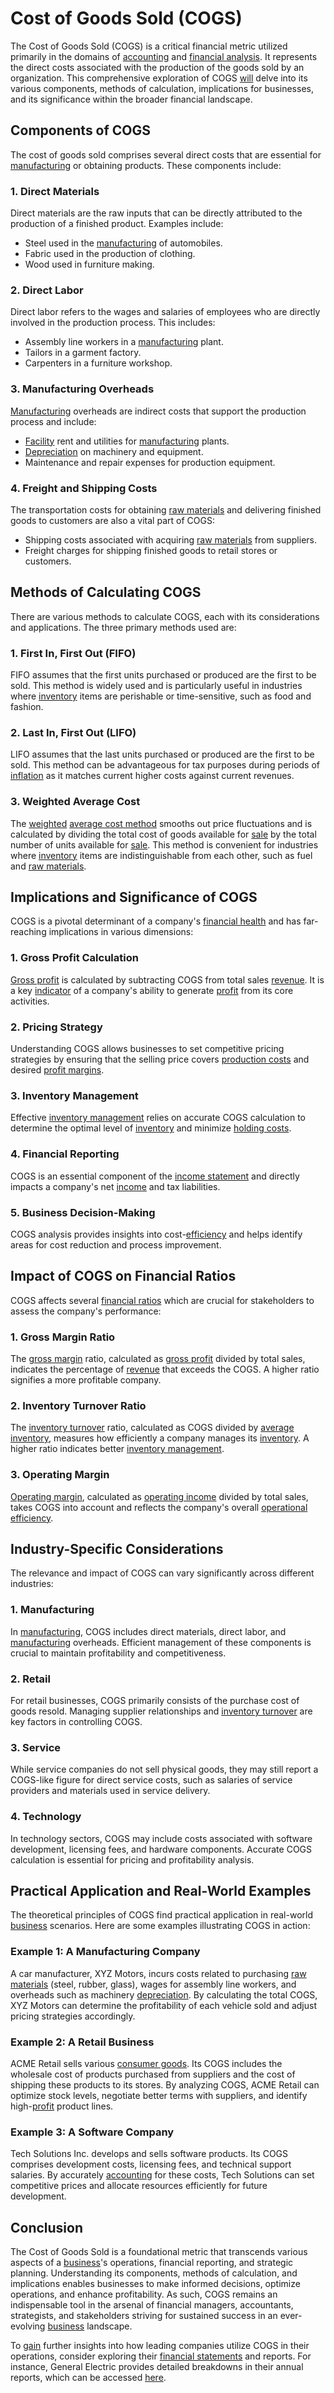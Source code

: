# Cost of Goods Sold (COGS)

The Cost of Goods Sold (COGS) is a critical financial metric utilized primarily in the domains of [accounting](../a/accounting.md) and [financial analysis](../f/financial_analysis.md). It represents the direct costs associated with the production of the goods sold by an organization. This comprehensive exploration of COGS [will](../w/will.md) delve into its various components, methods of calculation, implications for businesses, and its significance within the broader financial landscape. 

## Components of COGS

The cost of goods sold comprises several direct costs that are essential for [manufacturing](../m/manufacturing.md) or obtaining products. These components include:

### 1. Direct Materials

Direct materials are the raw inputs that can be directly attributed to the production of a finished product. Examples include:
- Steel used in the [manufacturing](../m/manufacturing.md) of automobiles.
- Fabric used in the production of clothing.
- Wood used in furniture making.

### 2. Direct Labor

Direct labor refers to the wages and salaries of employees who are directly involved in the production process. This includes:
- Assembly line workers in a [manufacturing](../m/manufacturing.md) plant.
- Tailors in a garment factory.
- Carpenters in a furniture workshop.

### 3. Manufacturing Overheads

[Manufacturing](../m/manufacturing.md) overheads are indirect costs that support the production process and include:
- [Facility](../f/facility.md) rent and utilities for [manufacturing](../m/manufacturing.md) plants.
- [Depreciation](../d/depreciation.md) on machinery and equipment.
- Maintenance and repair expenses for production equipment.

### 4. Freight and Shipping Costs

The transportation costs for obtaining [raw materials](../r/raw_materials.md) and delivering finished goods to customers are also a vital part of COGS:
- Shipping costs associated with acquiring [raw materials](../r/raw_materials.md) from suppliers.
- Freight charges for shipping finished goods to retail stores or customers.

## Methods of Calculating COGS

There are various methods to calculate COGS, each with its considerations and applications. The three primary methods used are:

### 1. First In, First Out (FIFO)

FIFO assumes that the first units purchased or produced are the first to be sold. This method is widely used and is particularly useful in industries where [inventory](../i/inventory.md) items are perishable or time-sensitive, such as food and fashion.

### 2. Last In, First Out (LIFO)

LIFO assumes that the last units purchased or produced are the first to be sold. This method can be advantageous for tax purposes during periods of [inflation](../i/inflation.md) as it matches current higher costs against current revenues.

### 3. Weighted Average Cost

The [weighted](../w/weighted.md) [average cost method](../a/average_cost_method.md) smooths out price fluctuations and is calculated by dividing the total cost of goods available for [sale](../s/sale.md) by the total number of units available for [sale](../s/sale.md). This method is convenient for industries where [inventory](../i/inventory.md) items are indistinguishable from each other, such as fuel and [raw materials](../r/raw_materials.md).

## Implications and Significance of COGS

COGS is a pivotal determinant of a company's [financial health](../f/financial_health.md) and has far-reaching implications in various dimensions:

### 1. Gross Profit Calculation

[Gross profit](../g/gross_profit.md) is calculated by subtracting COGS from total sales [revenue](../r/revenue.md). It is a key [indicator](../i/indicator.md) of a company's ability to generate [profit](../p/profit.md) from its core activities.

### 2. Pricing Strategy

Understanding COGS allows businesses to set competitive pricing strategies by ensuring that the selling price covers [production costs](../p/production_costs.md) and desired [profit margins](../p/profit_margins_in_trading.md).

### 3. Inventory Management

Effective [inventory management](../i/inventory_management.md) relies on accurate COGS calculation to determine the optimal level of [inventory](../i/inventory.md) and minimize [holding costs](../h/holding_costs.md).

### 4. Financial Reporting

COGS is an essential component of the [income statement](../i/income_statement.md) and directly impacts a company's net [income](../i/income.md) and tax liabilities.

### 5. Business Decision-Making

COGS analysis provides insights into cost-[efficiency](../e/efficiency.md) and helps identify areas for cost reduction and process improvement.

## Impact of COGS on Financial Ratios

COGS affects several [financial ratios](../f/financial_ratios.md) which are crucial for stakeholders to assess the company's performance:

### 1. Gross Margin Ratio

The [gross margin](../g/gross_margin.md) ratio, calculated as [gross profit](../g/gross_profit.md) divided by total sales, indicates the percentage of [revenue](../r/revenue.md) that exceeds the COGS. A higher ratio signifies a more profitable company.

### 2. Inventory Turnover Ratio

The [inventory turnover](../i/inventory_turnover.md) ratio, calculated as COGS divided by [average inventory](../a/average_inventory.md), measures how efficiently a company manages its [inventory](../i/inventory.md). A higher ratio indicates better [inventory management](../i/inventory_management.md).

### 3. Operating Margin

[Operating margin](../o/operating_margin.md), calculated as [operating income](../o/operating_income.md) divided by total sales, takes COGS into account and reflects the company's overall [operational efficiency](../o/operational_efficiency_in_trading.md).

## Industry-Specific Considerations

The relevance and impact of COGS can vary significantly across different industries:

### 1. Manufacturing

In [manufacturing](../m/manufacturing.md), COGS includes direct materials, direct labor, and [manufacturing](../m/manufacturing.md) overheads. Efficient management of these components is crucial to maintain profitability and competitiveness.

### 2. Retail

For retail businesses, COGS primarily consists of the purchase cost of goods resold. Managing supplier relationships and [inventory turnover](../i/inventory_turnover.md) are key factors in controlling COGS.

### 3. Service

While service companies do not sell physical goods, they may still report a COGS-like figure for direct service costs, such as salaries of service providers and materials used in service delivery.

### 4. Technology

In technology sectors, COGS may include costs associated with software development, licensing fees, and hardware components. Accurate COGS calculation is essential for pricing and profitability analysis.

## Practical Application and Real-World Examples

The theoretical principles of COGS find practical application in real-world [business](../b/business.md) scenarios. Here are some examples illustrating COGS in action:

### Example 1: A Manufacturing Company

A car manufacturer, XYZ Motors, incurs costs related to purchasing [raw materials](../r/raw_materials.md) (steel, rubber, glass), wages for assembly line workers, and overheads such as machinery [depreciation](../d/depreciation.md). By calculating the total COGS, XYZ Motors can determine the profitability of each vehicle sold and adjust pricing strategies accordingly.

### Example 2: A Retail Business

ACME Retail sells various [consumer goods](../c/consumer_goods.md). Its COGS includes the wholesale cost of products purchased from suppliers and the cost of shipping these products to its stores. By analyzing COGS, ACME Retail can optimize stock levels, negotiate better terms with suppliers, and identify high-[profit](../p/profit.md) product lines.

### Example 3: A Software Company

Tech Solutions Inc. develops and sells software products. Its COGS comprises development costs, licensing fees, and technical support salaries. By accurately [accounting](../a/accounting.md) for these costs, Tech Solutions can set competitive prices and allocate resources efficiently for future development.

## Conclusion

The Cost of Goods Sold is a foundational metric that transcends various aspects of a [business](../b/business.md)'s operations, financial reporting, and strategic planning. Understanding its components, methods of calculation, and implications enables businesses to make informed decisions, optimize operations, and enhance profitability. As such, COGS remains an indispensable tool in the arsenal of financial managers, accountants, strategists, and stakeholders striving for sustained success in an ever-evolving [business](../b/business.md) landscape.

To [gain](../g/gain.md) further insights into how leading companies utilize COGS in their operations, consider exploring their [financial statements](../f/financial_statements.md) and reports. For instance, General Electric provides detailed breakdowns in their annual reports, which can be accessed [here](https://www.ge.com/investor-relations).